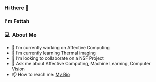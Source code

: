 ### Hi there 👋

### I'm Fettah

<h3> 💻 &nbsp;About Me </h3>

<!-- 
**ftth05/ftth05** is a ✨ _special_ ✨ repository because its `README.md` (this file) appears on your GitHub profile.

Here are some ideas to get you started:
-->
- 🔭 I’m currently working on Affective Computing
- 🌱 I’m currently learning Thermal imaging 
- 👯 I’m looking to collaborate on a NSF Project
- 💬 Ask me about Affective Computing, Machine Learning, Computer Vision
- 📫 How to reach me: [My Bio](https://f-kiran.github.io/)


